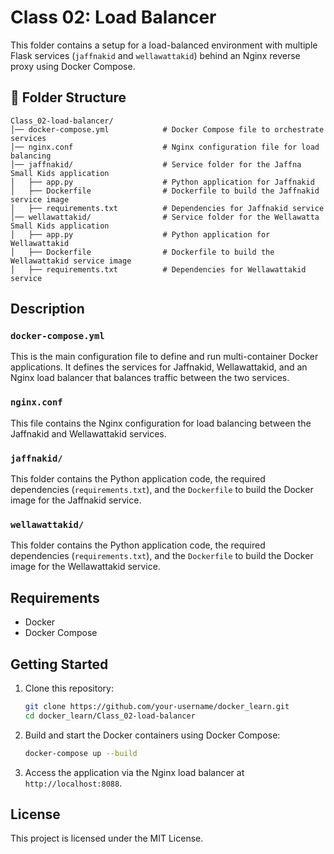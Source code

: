 # Class 02: Load Balancer

This folder contains a setup for a load-balanced environment with multiple Flask services (`jaffnakid` and `wellawattakid`) behind an Nginx reverse proxy using Docker Compose.

## 📂 Folder Structure

```
Class_02-load-balancer/
│── docker-compose.yml            # Docker Compose file to orchestrate services
│── nginx.conf                    # Nginx configuration file for load balancing
│── jaffnakid/                    # Service folder for the Jaffna Small Kids application
│   ├── app.py                    # Python application for Jaffnakid
│   ├── Dockerfile                # Dockerfile to build the Jaffnakid service image
│   ├── requirements.txt          # Dependencies for Jaffnakid service
│── wellawattakid/                # Service folder for the Wellawatta Small Kids application
│   ├── app.py                    # Python application for Wellawattakid
│   ├── Dockerfile                # Dockerfile to build the Wellawattakid service image
│   ├── requirements.txt          # Dependencies for Wellawattakid service
```

## Description

### `docker-compose.yml`
This is the main configuration file to define and run multi-container Docker applications. It defines the services for Jaffnakid, Wellawattakid, and an Nginx load balancer that balances traffic between the two services.

### `nginx.conf`
This file contains the Nginx configuration for load balancing between the Jaffnakid and Wellawattakid services.

### `jaffnakid/`
This folder contains the Python application code, the required dependencies (`requirements.txt`), and the `Dockerfile` to build the Docker image for the Jaffnakid service.

### `wellawattakid/`
This folder contains the Python application code, the required dependencies (`requirements.txt`), and the `Dockerfile` to build the Docker image for the Wellawattakid service.

## Requirements

- Docker
- Docker Compose

## Getting Started

1. Clone this repository:

   ```bash
   git clone https://github.com/your-username/docker_learn.git
   cd docker_learn/Class_02-load-balancer
   ```

2. Build and start the Docker containers using Docker Compose:

   ```bash
   docker-compose up --build
   ```

3. Access the application via the Nginx load balancer at `http://localhost:8088`.

## License

This project is licensed under the MIT License.

